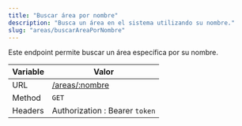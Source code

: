 ```yaml
---
title: "Buscar área por nombre"
description: "Busca un área en el sistema utilizando su nombre."
slug: "areas/buscarAreaPorNombre"
---
```


Este endpoint permite buscar un área específica por su nombre.

| Variable | Valor                            |
| -------- | -------------------------------- |
| URL      | [/areas/:nombre](/areas/:nombre) |
| Method   | `GET`                            |
| Headers  | Authorization : Bearer `token`   |
